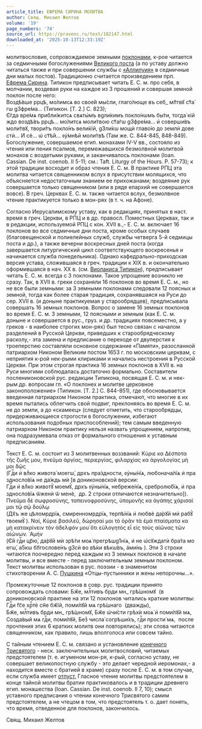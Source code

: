```yaml
---
article_title: ЕФРЕМА СИРИНА МОЛИТВА
author: Свящ. Михаил Желтов
volume: '19'
page_numbers: '74'
source_url: https://pravenc.ru/text/182147.html
downloaded_at: '2025-10-13T12:33:19Z'
---
```


молитвословие, сопровождаемое земными [поклонами](https://pravenc.ru/text/поклонами.html), к-рое читается за седмичными богослужениями [Великого поста](<https://pravenc.ru/text/Великий пост.html>) (а по уставу должно читаться также и при совершении службы с [«Аллилуия»](<https://pravenc.ru/text/ Аллилуия .html>) в седмичные дни малых постов). Традиционно считается произведением прп. [Ефрема Сирина](<https://pravenc.ru/text/Ефрем Сирин.html>). Типикон предписывает читать Е. С. м. про себя, в молчании, воздевая руки на каждое из 3 прошений и совершая земной поклон после него: <span class="cu">Воздѣ́вше</span> <span class="cu">рpцѣ,</span> <span class="cu">мо́лимсѧ</span> <span class="cu">во</span> <span class="cu">свое́й</span> <span class="cu">мы́сли,</span> <span class="cu">глаго́люще</span> <span class="cu">въ</span> <span class="cu">себ_</span> <span class="cu">мл҃твꙋ</span> <span class="cu">ст҃а́гѡ</span> <span class="cu">g3фре́ма...</span> (Типикон. [Т. 2.] С. 823); <span class="cu">Є҆́гда</span> <span class="cu">вре́мѧ</span> <span class="cu">прибли́житсѧ</span> <span class="cu">свѧты҆мъ</span> <span class="cu">вgли́кимъ</span> <span class="cu">покло́нѡмъ</span> <span class="cu">бы́ти,</span> <span class="cu">тогда̀</span> <span class="cu">кiйждо</span> <span class="cu">воздѣ́въ</span> <span class="cu">рpцѣ...</span> <span class="cu">мо́литсѧ</span> <span class="cu">моли́твою</span> <span class="cu">ст҃а́гѡ</span> <span class="cu">g3фре́ма...</span> <span class="cu">и҆</span> <span class="cu">соверши́въ</span> <span class="cu">моли́твꙋ,</span> <span class="cu">твори́тъ</span> <span class="cu">покло́нъ</span> <span class="cu">вели́кїй,</span> <span class="cu">g3ли́кѡ</span> <span class="cu">мощѝ</span> <span class="cu">главо́ю</span> <span class="cu">до</span> <span class="cu">землѝ</span> <span class="cu">довестѝ...</span> <span class="cu">И҆</span> <span class="cu">сѐ...</span> <span class="cu">ѡ҆</span> <span class="cu">ст҃ѣ́й...</span> <span class="cu">ᲂу҆́мнѣй</span> <span class="cu">моли́твѣ</span> (Там же. С. 844-845, 848-849). Богослужение, совершаемое егип. монахами IV-V вв., состояло из чтения или пения псалмов, перемежавшихся безмолвной молитвой монахов с воздетыми руками, и заканчивалось поклонами (Ioan. Cassian. De inst. coenob. II 5-11; см.: Taft. Liturgy of the Hours. P. 57-73); к этой традиции восходит и образ чтения Е. С. м. В практике РПЦ эта молитва читается священником вслух в присутствии молящихся, что объясняется недостаточным знанием ее прихожанами; воздеяние рук совершается только священником (или в ряде епархий не совершается вовсе). В греч. Церквах Е. С. м. также читается вслух, безмолвное чтение практикуется только в мон-рях (в т. ч. на Афоне).

Согласно Иерусалимскому уставу, как в редакциях, принятых в наст. время в греч. Церкви, в РПЦ и в др. правосл. Поместных Церквах, так и в редакции, используемой РПЦ с кон. XVII в.,- Е. С. м. включает 16 поклонов во все седмичные дни поста, кроме особых случаев (благовещенской и полиелейных служб, службы четверга 5-й седмицы поста и др.), а также вечерни воскресных дней поста (когда завершается литургический цикл соответствующего воскресенья и начинается служба понедельника). Однако кафедрально-приходская версия устава, сложившаяся в греч. традиции к XIX в. и окончательно оформившаяся в нач. XX в. (см. [Виолакиса Типикон](<https://pravenc.ru/text/Виолакиса Типикон.html>)), предписывает читать Е. С. м. всегда с 3 поклонами. Такое упрощение возникло не сразу. Так, в XVII в. греки сохраняли 16 поклонов во время Е. С. м., но не все были земными: за 3 земными поклонами следовали 12 поясных и земной, тогда как более старая традиция, сохранявшаяся на Руси до сер. XVII в. (и доныне практикуемая у старообрядцев), предписывала совершать 16 земных поклонов. Вопрос о замене 16 земных поклонов во время Е. С. м. 3 земными, 12 поясными и земным (как Е. С. м. доныне и совершается в рус., груз. и др. традициях повсеместно, а у греков - в наиболее строгих мон-рях) был тесно связан с началом разделений в Русской Церкви, приведших к старообрядческому расколу,- эта замена и предписание о переходе от двуперстия к троеперстию составляли основное содержание «Памяти», разосланной патриархом Никоном Великим постом 1653 г. по московским церквам, с неприятия к-рой нек-рыми клириками и начались нестроения в Русской Церкви. При этом строгая практика 16 земных поклонов в XVII в. на Руси многими соблюдалась достаточно формально. Составители послениконовской рус. редакции Типикона, посвящая Е. С. м. и нек-рым др. вопросам гл. «О поклонех и молитве церковное законоположение» (Типикон. [Т. 2.] С. 844-851), где обосновывается введенная патриархом Никоном практика, отмечают, что многие в их время пытались облегчить свой подвиг, преклоняясь во время Е. С. м. не до земли, а до «скамеец» (следует отметить, что старообрядцы, придерживающиеся строгости в богослужении, избегают использования подобных приспособлений); тем самым введенную патриархом Никоном практику нельзя назвать упрощением, напротив, она подразумевала отказ от формального отношения к уставным предписаниям.

Текст Е. С. м. состоит из 3 молитвенных воззваний: Κύριε κα Δέσποτα τῆς ζωῆς μου, πνεῦμα ἀργίας, περιεργίας, φιλαρχίας κα ἀργολογίας μή μοι δῷς (<span class="cu">Гдⷭ҇и</span> <span class="cu">и҆</span> <span class="cu">влⷣко</span> <span class="cu">живота̀</span> <span class="cu">моегѡ̀,</span> <span class="cu">дpхъ</span> <span class="cu">пра́здности,</span> <span class="cu">ᲂу҆ны́нїѧ,</span> <span class="cu">любонача́лїѧ</span> <span class="cu">и҆</span> <span class="cu">праздносло́вїѧ</span> <span class="cu">не</span> <span class="cu">да́ждь</span> <span class="cu">мѝ</span> [в дониконовской версии: <span class="cu">Гдⷭ҇и</span> <span class="cu">и҆</span> <span class="cu">влⷣко</span> <span class="cu">животꙋ̀</span> <span class="cu">моемꙋ̀,</span> <span class="cu">дpхъ</span> <span class="cu">ᲂу҆ны́нїѧ,</span> <span class="cu">небреже́нїѧ,</span> <span class="cu">сребролю́бїѧ,</span> <span class="cu">и҆</span> <span class="cu">праздносло́вїѧ</span> <span class="cu">ѿженѝ</span> <span class="cu">ѿ</span> <span class="cu">менѐ,</span>  др. 2 строки отличаются незначительно]). Πνεῦμα δὲ σωφροσύνης, ταπεινοφροσύνης, ὑπομονῆς κα ἀγάπης χάρισαί μοι τῷ σῷ δούλῳ (<span class="cu">Дх҃ъ</span> <span class="cu">же</span> <span class="cu">цѣломpдрїѧ,</span> <span class="cu">смиренномpдрїѧ,</span> <span class="cu">терпѣ́нїѧ</span> <span class="cu">и҆</span> <span class="cu">любвѐ</span> <span class="cu">да́рꙋй</span> <span class="cu">мѝ</span> <span class="cu">рабꙋ̀</span> <span class="cu">твоемꙋ̀</span> ). Ναί, Κύριε βασιλεῦ, δώρησαί μοι τὸ ὁρᾶν τὰ ἐμὰ πταίσματα κα μὴ κατακρίνειν τὸν ἀδελφόν μου̇ ὅτι εὐλογητὸς εἶ εἰς τοὺς αἰῶνας τῶν αἰώνων. ᾿Αμήν (<span class="cu">Є҆́й</span> <span class="cu">гдⷭ҇и</span> <span class="cu">цр҃ю̀,</span> <span class="cu">да́рꙋй</span> <span class="cu">мѝ</span> <span class="cu">зрѣ́ти</span> <span class="cu">моѧ̀</span> <span class="cu">прегрѣшg1нїѧ,</span> <span class="cu">и҆</span> <span class="cu">не</span> <span class="cu">ѡ҆сꙋждатѝ</span> <span class="cu">бра́та</span> <span class="cu">моегѡ̀,</span> <span class="cu">a5кѡ</span> <span class="cu">бл҃гослове́нъ</span> <span class="cu">g3сѝ</span> <span class="cu">во</span> <span class="cu">вѣ́ки</span> <span class="cu">вѣкѡ́въ,</span> <span class="cu">а҆ми́нь</span> ). Эти 3 строки читаются поочередно перед каждым из 3 земных поклонов в начале молитвы, и все вместе - перед заключительным земным поклоном. Текст молитвы использован в рус. поэзии - в знаменитом стихотворении А. С. [Пушкина](https://pravenc.ru/text/Пушкина.html) «Отцы-пустынники и жены непорочны...».

Промежуточные 12 поклонов в совр. рус. традиции принято сопровождать словами: <span class="cu">Бж҃е,</span> <span class="cu">млⷭ҇тивъ</span> <span class="cu">бpди</span> <span class="cu">мн_</span> <span class="cu">грѣ́шномꙋ</span>  (в дониконовской практике на эти 12 поклонов читались краткие молитвы: <span class="cu">Гдⷭ҇и</span> <span class="cu">fс҃е</span> <span class="cu">хрⷭ҇тѐ</span> <span class="cu">сн҃е</span> <span class="cu">бж҃їй,</span> <span class="cu">поми́лꙋй</span> <span class="cu">мѧ</span> <span class="cu">грѣ́шнаго</span>  (дважды), <span class="cu">Бж҃е,</span> <span class="cu">млⷭ҇тивъ</span> <span class="cu">бpди</span> <span class="cu">мн_</span> <span class="cu">грѣ́шномꙋ,</span> <span class="cu">Бж҃е</span> <span class="cu">ѡ҆чи́сти</span> <span class="cu">грѣхѝ</span> <span class="cu">моѧ̀</span> <span class="cu">и҆</span> <span class="cu">поми́лꙋй</span> <span class="cu">мѧ,</span> <span class="cu">Созда́вый</span> <span class="cu">мѧ</span> <span class="cu">гдⷭ҇и,</span> <span class="cu">поми́лꙋй,</span> <span class="cu">Без̾</span> <span class="cu">числа̀</span> <span class="cu">согрѣши́хъ,</span> <span class="cu">гдⷭ҇и</span> <span class="cu">прости́</span> <span class="cu">мѧ,</span>  после прочтения этих 6 кратких молитв они повторялись); эти слова читаются священником, как правило, лишь вполголоса или совсем тайно.

С тайным чтением Е. С. м. связано и установление [конечного Трисвятого](<https://pravenc.ru/text/конечного Трисвятого.html>) - неск. заключительных молитвословий, читаемых предстоятелем (т. е. игуменом мон-ря, к-рый, согласно уставу, не совершает великопостную службу - это делает чередной иеромонах,- а находится вместе с братией в храме) сразу после Е. С. м. в том случае, если служба имеет [отпуст.](<https://pravenc.ru/text/отпуст .html>) Гласное чтение молитвы предстоятелем в конце тайной молитвы братии практиковалось и в традиции древнего егип. монашества (Ioan. Cassian. De inst. coenob. II 7, 10); смысл уставного предписания о чтении конечного Трисвятого самим предстоятелем, а не чтецом в том, что предстоятель т. о. дает понять, что время, отведенное для поклонов, закончилось.

Свящ. Михаил Желтов
